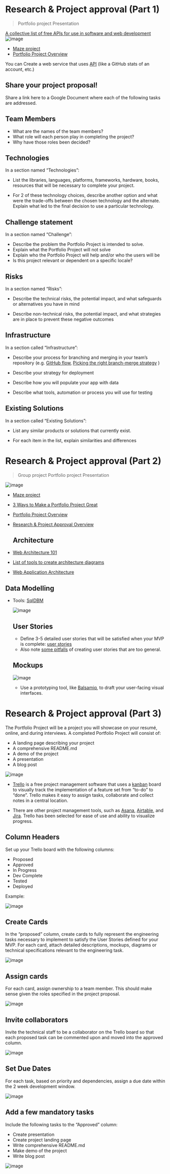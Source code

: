 # Research & Project approval (Part 1)

> Portfolio project
> Presentation

[A collective list of free APIs for use in software and web development](https://intranet.alxswe.com/rltoken/P5Ri2TnqqPOzWdRZEE1mEQ)
![image](https://github.com/RichardMiruka/alx-system_engineering-devops/assets/105627752/3cb9e7be-4519-4e3c-89e1-41ce1652c41e)

* [Maze project](https://intranet.alxswe.com/concepts/133)
* [Portfolio Project Overview](https://intranet.alxswe.com/concepts/137)

You can Create a web service that uses [API](https://intranet.alxswe.com/rltoken/P5Ri2TnqqPOzWdRZEE1mEQ) (like a GitHub stats of an account, etc.)

##  Share your project proposal!

Share a link here to a Google Document where each of the following tasks are addressed.

##  Team Members

- What are the names of the team members?
- What role will each person play in completing the project?
-  Why have those roles been decided?

## Technologies
In a section named “Technologies”:

- List the libraries, languages, platforms, frameworks, hardware, books, resources that will be necessary to complete your project.
  
- For 2 of these technology choices, describe another option and what were the trade-offs between the chosen technology and the alternate. Explain what led to the final decision to use a particular technology.

##  Challenge statement

In a section named “Challenge”:

- Describe the problem the Portfolio Project is intended to solve.
- Explain what the Portfolio Project will not solve
- Explain who the Portfolio Project will help and/or who the users will be
- Is this project relevant or dependent on a specific locale?

## Risks

In a section named “Risks”:

- Describe the technical risks, the potential impact, and what safeguards or alternatives you have in mind
  
- Describe non-technical risks, the potential impact, and what strategies are in place to prevent these negative outcomes

## Infrastructure

In a section called “Infrastructure”:

- Describe your process for branching and merging in your team’s repository (e.g. [GitHub flow](https://intranet.alxswe.com/rltoken/bQTzmtjVW4bSNUbo_WUj4g), [Picking the right branch-merge strategy](https://intranet.alxswe.com/rltoken/PH2jTmX2-3ye1iYY8Dbapw) )
  
- Describe your strategy for deployment
  
- Describe how you will populate your app with data
  
- Describe what tools, automation or process you will use for testing

##  Existing Solutions

In a section called “Existing Solutions”:

- List any similar products or solutions that currently exist.

- For each item in the list, explain similarities and differences

# Research & Project approval (Part 2)

> Group project
> Portfolio project
> Presentation

![image](https://github.com/RichardMiruka/alx-system_engineering-devops/assets/105627752/82cb0afa-3c57-4a8f-9199-aea5510c1278)

* [Maze project](https://intranet.alxswe.com/concepts/133)
* [3 Ways to Make a Portfolio Project Great](https://intranet.alxswe.com/concepts/135)
* [Portfolio Project Overview](https://intranet.alxswe.com/concepts/137)
* [Research & Project Approval Overview](https://intranet.alxswe.com/concepts/138)

  ##  Architecture

* [Web Architecture 101](https://intranet.alxswe.com/rltoken/-jOY1yTSoVvysinRHQPrwQ)
* [List of tools to create architecture diagrams](https://intranet.alxswe.com/rltoken/kId2ReF-SoHUZyFEoC9zaA)
* [Web Application Architecture](https://intranet.alxswe.com/rltoken/TmbJuwX1d6XsSd2Ppr6pSg)

## Data Modelling

* Tools: [SqlDBM](https://intranet.alxswe.com/rltoken/6NDhFhDLlvGnO5IQPjNxsA)

  ![image](https://github.com/RichardMiruka/alx-system_engineering-devops/assets/105627752/2ee117f3-d660-4cb1-8f21-60b93363b062)

  ## User Stories

  * Define 3-5 detailed user stories that will be satisfied when your MVP is complete: [user stories](https://intranet.alxswe.com/rltoken/MP_p24nJnvQxErkP0IpZtA)
  *  Also note [some pitfalls](https://intranet.alxswe.com/rltoken/FLr9JQQFgm0zz3ZEfqKCwA) of creating user stories that are too general.
 
  ## Mockups

  ![image](https://github.com/RichardMiruka/alx-system_engineering-devops/assets/105627752/775c7001-85dc-499f-8eef-961c7b4b6c28)

  * Use a prototyping tool, like [Balsamiq](https://intranet.alxswe.com/rltoken/gr0KAmc8Pgs7IMawbJtlIQ), to draft your user-facing visual interfaces.

# Research & Project approval (Part 3)

The Portfolio Project will be a project you will showcase on your resumé, online, and during interviews. A completed Portfolio Project will consist of:

* A landing page describing your project
* A comprehensive README.md
* A demo of the project
* A presentation
* A blog post

![image](https://github.com/RichardMiruka/alx-system_engineering-devops/assets/105627752/3cb9e7be-4519-4e3c-89e1-41ce1652c41e)

- [Trello](https://intranet.alxswe.com/rltoken/nHPXY_uuCJ8h-diK1DoyJw) is a free project management software that uses a [kanban](https://intranet.alxswe.com/rltoken/WBoV3Vg98rcrkt2AIa524w) board to visually track the implementation of a feature set from “to-do” to “done”. Trello makes it easy to assign tasks, collaborate and collect notes in a central location.

- There are other project management tools, such as [Asana](https://intranet.alxswe.com/rltoken/H9I1VYSF8kdMXVuo9d9iPQ), [Airtable](https://intranet.alxswe.com/rltoken/Q8gCI02YehO3Z_vWdDvllg), and [Jira](https://intranet.alxswe.com/rltoken/Vx-2zvCZYFhArPb1v4X7aQ). Trello has been selected for ease of use and ability to visualize progress.

## Column Headers

Set up your Trello board with the following columns:

* Proposed
* Approved
* In Progress
* Dev Complete
* Tested
* Deployed

Example:

![image](https://github.com/RichardMiruka/alx-system_engineering-devops/assets/105627752/45e2217d-8bd8-4a46-b47c-7606c0389a15)

## Create Cards

In the “proposed” column, create cards to fully represent the engineering tasks necessary to implement to satisfy the User Stories defined for your MVP. For each card, attach detailed descriptions, mockups, diagrams or technical specifications relevant to the engineering task.

![image](https://github.com/RichardMiruka/alx-system_engineering-devops/assets/105627752/ad5d8d10-815c-4dc3-8a89-348f74d91594)

##  Assign cards 

For each card, assign ownership to a team member. This should make sense given the roles specified in the project proposal.

![image](https://github.com/RichardMiruka/alx-system_engineering-devops/assets/105627752/8b61e679-fc6d-4539-be93-15d23e428605)

## Invite collaborators

Invite the technical staff to be a collaborator on the Trello board so that each proposed task can be commented upon and moved into the approved column.

![image](https://github.com/RichardMiruka/alx-system_engineering-devops/assets/105627752/cc258cf8-5ab5-4b7b-9239-a4e189e850cf)

## Set Due Dates

For each task, based on priority and dependencies, assign a due date within the 2 week development window.

![image](https://github.com/RichardMiruka/alx-system_engineering-devops/assets/105627752/0780c57b-4624-479f-a06b-2808ebfdd98d)

## Add a few mandatory tasks

Include the following tasks to the “Approved” column:

- Create presentation
- Create project landing page
- Write comprehensive README.md
- Make demo of the project
- Write blog post

![image](https://github.com/RichardMiruka/alx-system_engineering-devops/assets/105627752/d46e9806-5870-4913-8fd1-04e52dd75278)



